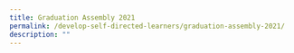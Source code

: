 ```yaml
---
title: Graduation Assembly 2021
permalink: /develop-self-directed-learners/graduation-assembly-2021/
description: ""
---
```

